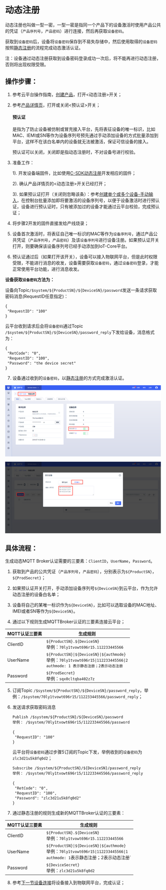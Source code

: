 # 动态注册

动态注册也叫做一型一密，一型一密是指同一个产品下的设备激活时使用产品公共的凭证（`产品序列号`，`产品密码`）进行连接，然后再获取`设备密码`。

获取到`设备密码`后，设备将`设备密码`保存到不易失存储中，然后使用取得的`设备密码`按照[静态注册](unique-certificate-per-device_authentication)的流程完成动态激活认证。 


注：设备通过动态注册获取到设备密码登录成功一次后，将不能再进行动态注册，否则将出现权限受限。    



## 操作步骤：

1. 参考云平台操作指南，[创建产品](../../console_guide/product_device/create_products)，打开<动态注册>开关；

2. 参考[产品详情页](../../console_guide/product_device/create_products#产品详情)，打开或关闭<预认证>开关；

      #### 预认证  
	  
	  是指为了防止设备被仿制或冒充接入平台，先将表征设备的唯一标识，比如MAC、IEMI或SN等作为设备序列号预先通过手动添加设备的方式批量添加到平台，这样不在该白名单内的设备就无法被激活，保证可信设备的接入。
	  
	  预认证可以关闭，关闭即是指动态注册时，不对设备号进行校验。
	  


3. 准备工作：

   1). 开发设备端固件，比如使用[C-SDK动态注册](../../device_develop_guide/c_sdk_example/mqttinterface#动态认证)开发相应的固件；
   
   2). 确认产品详情页的<动态注册>开关已经打开；
   
   3). 如果预认证打开（关闭则忽略该条）：参考[创建单个或多个设备-手动输入](../../console_guide/product_device/create_devcies#创建单个或多个设备)，在控制台批量添加即将要激活的设备序列号，以便于设备激活时进行预认证，设备进行预认证时，只有被添加过的设备才能通过云平台校验，完成预认证；

   
4. 将步骤2开发的固件直接发给产线烧录；

5. 设备首次激活时，将表征自己唯一标识的MAC等作为`设备序列号`，通过产品公共凭证（`产品序列号`，`产品密码`）及该`设备序列号`进行设备注册。如果预认证开关打开，则要确保该设备序列号已经手动添加到IoT-Core平台。

6. 预认证通过后（如果打开该开关），设备可以接入物联网平台，但是此时权限受限，不能进行消息的收发，设备需要获取`设备密码`，通过`设备密码`登录，才能正常使用平台功能，进行消息收发。

**设备获取`设备密码`方法为：**

   设备向Topic`/$system/${ProductSN}/${DeviceSN}/password`发送一条请求获取密码消息(RequestID任意指定)：

   ```
   {
   	"RequestID": "100"
   }
   ```
   云平台收到请求后会将`设备密码`通过Topic `/$system/${ProductSN}/${DeviceSN}/password_reply`下发给设备，消息格式为：
   ```
   {
    "RetCode": "0", 
   	"RequestID": "100",
   	"Password": "the device secret"
   }
   ```

7. 设备通过收到的`设备密码`，以[静态注册](../../device_develop_guide/authenticate_devices/unique-certificate-per-device_authentication)的方式完成激活认证。



![动态注册](../../images/动态注册.png)

![手动输入](../../images/手动生成.png)



## 具体流程：

生成动态MQTT Broker认证需要的三要素：`ClientID`，`UserName`，`Password`。
1. 获取到产品的公共凭证（`产品序列号`，`产品密码`），分别表示为`${ProductSN}`，`${ProdSecret}`；

2. 如果预认证开关打开，手动添加设备序列号`${DeviceSN}`到云平台，作为允许动态注册的设备白名单；

3. 设备将自己的某唯一标识作为`${DeviceSN}`，比如可以选取设备的MAC地址、IMEI或者SN等作为`${DeviceSN}`。

4. 通过以下规则生成MQTTBroker认证的三要素连接云平台；

MQTT认证三要素| 生成规则
---|---
ClientID | `${ProductSN}.${DeviceSN}`<br>举例：`70ly1tvowt696r15.112233445566`
UserName | `${ProductSN}\|${DeviceSN}\|${authmode}`<br>举例：`70ly1tvowt696r15\|112233445566\|2`<br>`authmode: 1 表示静态注册；2表示动态注册`
Password | `${ProdSecret}`<br>举例：`sqx0cltqba402z7z`

5. 订阅Topic `/$system/${ProductSN}/${DeviceSN}/password_reply`，举例：`/$system/70ly1tvowt696r15/112233445566/password_reply`；

6. 发送请求获取密码消息
   ```
   Publish /$system/${ProductSN}/${DeviceSN}/password
   举例： /$system/70ly1tvowt696r15/112233445566/password
   
   {
   	"RequestID": "100"
   }
   ```
   云平台将`设备密码`通过步骤5订阅的Topic下发，举例收到的`设备密码`为`zlc3d21u5k8fq0d2`；
   ```
   Subscribe /$system/${ProductSN}/${DeviceSN}/password_reply
   举例： /$system/70ly1tvowt696r15/112233445566/password_reply
   
   {
    "RetCode": "0", 
   	"RequestID": "100",
   	"Password": "zlc3d21u5k8fq0d2"
   }
   ```

7. 通过静态注册的规则生成新的MQTTBroker认证的三要素：

MQTT认证三要素| 生成规则
---|---
ClientID | `${ProductSN}.${DeviceSN}`<br>举例：`70ly1tvowt696r15.112233445566`
UserName | `${ProductSN}\|${DeviceSN}\|${authmode}`<br>举例：`70ly1tvowt696r15\|112233445566\|1`<br>`authmode: 1`表示静态注册；2表示动态注册`
Password | `${DeviceSecret}`<br>举例：`zlc3d21u5k8fq0d2`

8. 参考[下一节设备连接](../../device_develop_guide/deviceconnect)将设备接入到物联网平台，完成认证；


